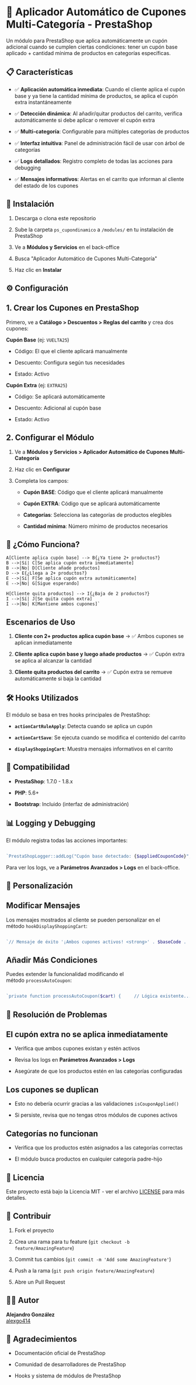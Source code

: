 # 🎫 Aplicador Automático de Cupones Multi-Categoría - PrestaShop

Un módulo para PrestaShop que aplica automáticamente un cupón adicional cuando se cumplen ciertas condiciones: tener un cupón base aplicado + cantidad mínima de productos en categorías específicas.

## 📋 Características

- ✅ **Aplicación automática inmediata**: Cuando el cliente aplica el cupón base y ya tiene la cantidad mínima de productos, se aplica el cupón extra instantáneamente
    
- ✅ **Detección dinámica**: Al añadir/quitar productos del carrito, verifica automáticamente si debe aplicar o remover el cupón extra
    
- ✅ **Multi-categoría**: Configurable para múltiples categorías de productos
    
- ✅ **Interfaz intuitiva**: Panel de administración fácil de usar con árbol de categorías
    
- ✅ **Logs detallados**: Registro completo de todas las acciones para debugging
    
- ✅ **Mensajes informativos**: Alertas en el carrito que informan al cliente del estado de los cupones
    

## 🚀 Instalación

1. Descarga o clona este repositorio
    
2. Sube la carpeta `ps_cupondinamico` a `/modules/` en tu instalación de PrestaShop
    
3. Ve a **Módulos y Servicios** en el back-office
    
4. Busca "Aplicador Automático de Cupones Multi-Categoría"
    
5. Haz clic en **Instalar**
    

## ⚙️ Configuración

## 1. Crear los Cupones en PrestaShop

Primero, ve a **Catálogo > Descuentos > Reglas del carrito** y crea dos cupones:

**Cupón Base** (ej: `VUELTA25`)

- Código: El que el cliente aplicará manualmente
    
- Descuento: Configura según tus necesidades
    
- Estado: Activo
    

**Cupón Extra** (ej: `EXTRA25`)

- Código: Se aplicará automáticamente
    
- Descuento: Adicional al cupón base
    
- Estado: Activo
    

## 2. Configurar el Módulo

1. Ve a **Módulos y Servicios > Aplicador Automático de Cupones Multi-Categoría**
    
2. Haz clic en **Configurar**
    
3. Completa los campos:
    
    - **Cupón BASE**: Código que el cliente aplicará manualmente
        
    - **Cupón EXTRA**: Código que se aplicará automáticamente
        
    - **Categorías**: Selecciona las categorías de productos elegibles
        
    - **Cantidad mínima**: Número mínimo de productos necesarios
        

## 🎯 ¿Cómo Funciona?

```text
A[Cliente aplica cupón base] --> B{¿Ya tiene 2+ productos?}     
B -->|Sí| C[Se aplica cupón extra inmediatamente]     
B -->|No| D[Cliente añade productos]     
D --> E{¿Llega a 2+ productos?}     
E -->|Sí| F[Se aplica cupón extra automáticamente]     
E -->|No| G[Sigue esperando]      
    
H[Cliente quita productos] --> I{¿Baja de 2 productos?}     
I -->|Sí| J[Se quita cupón extra]     
I -->|No| K[Mantiene ambos cupones]`
```

## Escenarios de Uso

1. **Cliente con 2+ productos aplica cupón base** → ✅ Ambos cupones se aplican inmediatamente
    
2. **Cliente aplica cupón base y luego añade productos** → ✅ Cupón extra se aplica al alcanzar la cantidad
    
3. **Cliente quita productos del carrito** → ✅ Cupón extra se remueve automáticamente si baja la cantidad
    

## 🛠️ Hooks Utilizados

El módulo se basa en tres hooks principales de PrestaShop:

- **`actionCartRuleApply`**: Detecta cuando se aplica un cupón[](https://www.prestashop.com/forums/topic/343065-hook-for-cart-update/)
    
- **`actionCartSave`**: Se ejecuta cuando se modifica el contenido del carrito[](https://devdocs.prestashop-project.org/9/modules/concepts/hooks/list-of-hooks/actioncartsave/)
    
- **`displayShoppingCart`**: Muestra mensajes informativos en el carrito
    

## 🔧 Compatibilidad

- **PrestaShop**: 1.7.0 - 1.8.x
    
- **PHP**: 5.6+
    
- **Bootstrap**: Incluido (interfaz de administración)
    

## 📊 Logging y Debugging

El módulo registra todas las acciones importantes:

```php

`PrestaShopLogger::addLog("Cupón base detectado: {$appliedCouponCode}", 1); PrestaShopLogger::addLog("Cupón extra aplicado inmediatamente: {$extraCode}", 1);`
```
Para ver los logs, ve a **Parámetros Avanzados > Logs** en el back-office.

## 🎨 Personalización

## Modificar Mensajes

Los mensajes mostrados al cliente se pueden personalizar en el método `hookDisplayShoppingCart`:

```php

`// Mensaje de éxito '¡Ambos cupones activos! <strong>' . $baseCode . '</strong> + <strong>' . $extraCode . '</strong>' // Mensaje informativo 'Añade ' . ($minQty - $quantity) . ' producto(s) más para activar <strong>' . $extraCode . '</strong>'`
```

## Añadir Más Condiciones

Puedes extender la funcionalidad modificando el método `processAutoCoupon`:

```php

`private function processAutoCoupon($cart) {     // Lógica existente...          // Añadir nueva condición (ejemplo: monto mínimo)     $cartTotal = $cart->getOrderTotal();     $minAmount = 50.00;          $shouldHaveExtra = $hasBaseCoupon && $quantity >= $minQty && $cartTotal >= $minAmount;          // Resto del código... }`
```

## 🐛 Resolución de Problemas

## El cupón extra no se aplica inmediatamente

- Verifica que ambos cupones existan y estén activos
    
- Revisa los logs en **Parámetros Avanzados > Logs**
    
- Asegúrate de que los productos estén en las categorías configuradas
    

## Los cupones se duplican

- Esto no debería ocurrir gracias a las validaciones `isCouponApplied()`
    
- Si persiste, revisa que no tengas otros módulos de cupones activos
    

## Categorías no funcionan

- Verifica que los productos estén asignados a las categorías correctas
    
- El módulo busca productos en cualquier categoría padre-hijo
    

## 📝 Licencia

Este proyecto está bajo la Licencia MIT - ver el archivo [LICENSE](https://www.perplexity.ai/search/LICENSE) para más detalles.

## 🤝 Contribuir

1. Fork el proyecto
    
2. Crea una rama para tu feature (`git checkout -b feature/AmazingFeature`)
    
3. Commit tus cambios (`git commit -m 'Add some AmazingFeature'`)
    
4. Push a la rama (`git push origin feature/AmazingFeature`)
    
5. Abre un Pull Request
    

## 👨‍💻 Autor

**Alejandro González**  
[alexgo414](https://github.com/alexgo414)

## 🙏 Agradecimientos

- Documentación oficial de PrestaShop
    
- Comunidad de desarrolladores de PrestaShop
    
- Hooks y sistema de módulos de PrestaShop